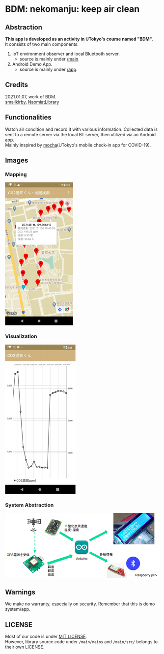 # BDM: nekomanju: keep air clean

## Abstraction
**This app is developed as an activity in UTokyo's course named "BDM"**.  
It consists of two main components.
1. IoT environment observer and local Bluetooth server.
   - source is mainly under [/main](/main).
2. Android Demo App.
   - source is mainly under [/app](/app).

## Credits
2021.01.07, work of BDM.  
[smallkirby](https://github.com/smallkirby), [NaomiatLibrary](https://github.com/NaomiatLibrary)

## Functionalities
Watch air condition and record it with various information. Collected data is sent to a remote server via the local BT server, then utilized via an Android app.  
Mainly inspired by [mocha](https://mocha.t.u-tokyo.ac.jp/en)(UTokyo's mobile check-in app for COVID-19).

## Images
### Mapping  
![mapping](/img/1.png)

### Visualization
![vis](/img/2.png)

### System Abstraction 
![abs](/img/3.png)

## Warnings
We make no warranty, especially on security. Remember that this is demo system/app.

## LICENSE
Most of our code is under [MIT LICENSE](/LICENSE).  
However, library source code under `/main/mains` and `/main/src/` belongs to their own LICENSE.
